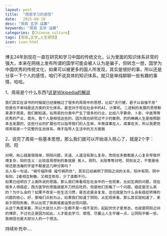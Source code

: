 ```yaml
---
layout: post
title:  "周易学习的感悟"
date:   2025-08-10
desc: "周易 玄学 运筹"
keywords: "周易 玄学 运筹"
categories: [Chinese_culture]
tags: [周易,玄学,人生感悟]
icon: icon-html
---
```


博主24年到现在一直在研究和学习中国的传统文化，认为里面的知识体系非常的强大，本来在网络上发布所谓的国学可能会被人认为是骗子，但转念一想，国学为中国优秀的传统文化，如果可以被更多的国人所发现，其实是很好的事，所以还是分享一下个人的感悟，咱们不说具体的知识体系，就只是单纯聊聊一些有趣的事情，哈哈。

1、周易是个什么东西?[这是Wikipedia的解说](https://zh.wikipedia.org/wiki/%E6%98%93%E7%BB%8F)

    我们其实在读书的时候就已经接触过了很多的周易中的思想，比如"天行健，君子以自强不息"
    但是也不单纯是这方面的文化体系，甚至对于现在社会中的AI、计算机、二进制的发展的思想都来源于周易，我们都知道，在周易的分类中产生了很多的行业，比如八字算命、卜卦、中医等等优秀的产业，首先，我个人是相信这些的，因为我也研究过不少的案例，的的确确人生是按照剧本去发展的，这些行业的扩展也可以指导我们的人生嘛，毕竟谋事在人，成事在天，所以我更觉得周易是一个完整的生态体系，用于指导人生活中的方方面面

2、说完了周易一些基本思想，那么我们就可以开始进入核心了，就是2个字：阴、阳

    对啊，核心就是很简单，阴阳问题，天道、人道没有那么复杂，而现在多数都是人心复杂导致环境复杂，阳的含义：比较容易想到的象就是 男人、刚烈、太阳等等对吧，阴则反之，不管是地球还是浩瀚的宇宙不都是这几种分类吗？
    古人有一句话，"祸兮福所倚 福兮祸所伏"，其实已经阐明了阴阳之间的关系，阳中有阴，阴中有阳，2者相互制衡，又相互依存，少了谁都不行。
    如果已经明白了上面所说的思路，那么我们来看现在社会中的一些现象，比如生病的问题，现在很多人得癌症，西方医学的思路就是开刀然后吃药，但是他们忽略了一个问题，癌症是怎么来的？为什么会的？如果不改变一些生活习惯，是否还是会复发，这也就是为什么会有癌症转移的问题的核心，好，那咱们点到为止，如果我们知道了阴阳，从宏观来看，那么其实就知道了，来自于阴阳失衡，所以出现了疾病或者运势出现问题。
    从这个角度来看，所以大部分人的一生都不是一成不变的，起起伏伏才是常态，也就是阴阳之间的博弈，不过也正是因为如此，人才能去学习、感悟、尽量让人生平缓一点，让阴阳平衡一些，我相信也是大部分人的一个想法。

持续补充中....            